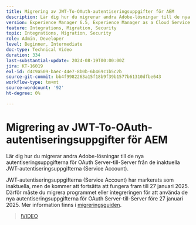 ```yaml
---
title: Migrering av JWT-To-OAuth-autentiseringsuppgifter för AEM
description: Lär dig hur du migrerar andra Adobe-lösningar till de nya autentiseringsuppgifterna för OAuth Server-till-Server.
version: Experience Manager 6.5, Experience Manager as a Cloud Service
feature: Integrations, Migration, Security
topic: Integrations, Migration, Security
role: Admin, Developer
level: Beginner, Intermediate
doc-type: Technical Video
duration: 334
last-substantial-update: 2024-08-19T00:00:00Z
jira: KT-16019
exl-id: d4c9a509-baec-44e7-8b0b-6b469c1b5c2b
source-git-commit: bb4f9982263a15f18b9f39b1577b61310dfbe643
workflow-type: tm+mt
source-wordcount: '92'
ht-degree: 0%

---
```


# Migrering av JWT-To-OAuth-autentiseringsuppgifter för AEM

Lär dig hur du migrerar andra Adobe-lösningar till de nya autentiseringsuppgifterna för OAuth Server-till-Server från de inaktuella JWT-autentiseringsuppgifterna (Service Account).

JWT-autentiseringsuppgifterna (Service Account) har markerats som inaktuella, men de kommer att fortsätta att fungera fram till 27 januari 2025. Därför måste du migrera programmet eller integreringen för att använda de nya autentiseringsuppgifterna för OAuth Server-till-Server före 27 januari 2025. Mer information finns i [migreringsguiden](https://developer.adobe.com/developer-console/docs/guides/authentication/ServerToServerAuthentication/migration).


>[!VIDEO](https://video.tv.adobe.com/v/3432960/?learn=on)
